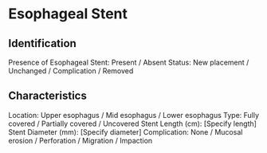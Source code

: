 
# Esophageal Stent

## Identification

Presence of Esophageal Stent: Present / Absent
Status: New placement / Unchanged / Complication / Removed

## Characteristics

Location: Upper esophagus / Mid esophagus / Lower esophagus
Type: Fully covered / Partially covered / Uncovered
Stent Length (cm): [Specify length]
Stent Diameter (mm): [Specify diameter]
Complication: None / Mucosal erosion / Perforation / Migration / Impaction
